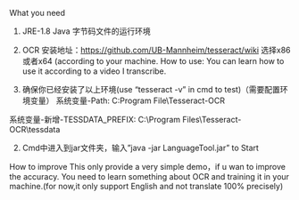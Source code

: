 What you need
1.	JRE-1.8
Java 字节码文件的运行环境
2.	OCR
安装地址：https://github.com/UB-Mannheim/tesseract/wiki
选择x86或者x64 	(according to your machine.
How to use:
	You can learn how to use it according to a video I transcribe.

1.	确保你已经安装了以上环境(use “tesseract -v” in cmd to test)（需要配置环境变量）
系统变量-Path:					C:Program File\Tesseract-OCR



系统变量-新增-TESSDATA_PREFIX:	C:\Program Files\Tesseract-OCR\tessdata


2.	Cmd中进入到jar文件夹，输入”java -jar LanguageTool.jar” to Start





How to improve
	This only provide a very simple demo，if u wan to improve the accuracy.
You need to learn something about OCR and training it in your machine.(for now,it only support English and not translate 100% precisely)
